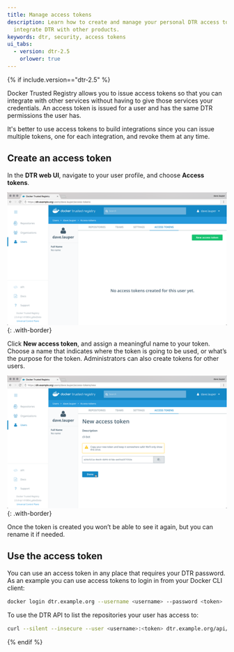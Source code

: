 ```yaml
---
title: Manage access tokens
description: Learn how to create and manage your personal DTR access tokens to securely
  integrate DTR with other products.
keywords: dtr, security, access tokens
ui_tabs:
  - version: dtr-2.5
    orlower: true
---
```


{% if include.version=="dtr-2.5" %}

Docker Trusted Registry allows you to issue access tokens so that you can
integrate with other services without having to give those services your
credentials. An access token is issued for a user and has the same DTR
permissions the user has.

It's better to use access tokens to build integrations since you can issue
multiple tokens, one for each integration, and revoke them at any time.

## Create an access token

In the **DTR web UI**, navigate to your user profile, and choose **Access tokens**.

![Token list](../images/access-tokens-1.png){: .with-border}

Click **New access token**, and assign a meaningful name to your token.
Choose a name that indicates where the token is going to be used, or what’s the
purpose for the token. Administrators can also create tokens for other users.

![Create token](../images/access-tokens-2.png){: .with-border}

Once the token is created you won’t be able to see it again, but you can
rename it if needed.

## Use the access token

You can use an access token in any place that requires your DTR password.
As an example you can use access tokens to login in from your Docker CLI client:

```bash
docker login dtr.example.org --username <username> --password <token>
```

To use the DTR API to list the repositories your user has access to:

```bash
curl --silent --insecure --user <username>:<token> dtr.example.org/api/v0/repositories
```

{% endif %}